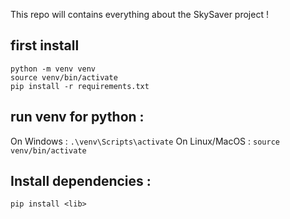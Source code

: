 This repo will contains everything about the SkySaver project !

## first install
```
python -m venv venv
source venv/bin/activate
pip install -r requirements.txt
```

## run venv for python : 
On Windows : 
    ```.\venv\Scripts\activate```
On Linux/MacOS : 
    ```source venv/bin/activate```

## Install dependencies : 
```pip install <lib>```
